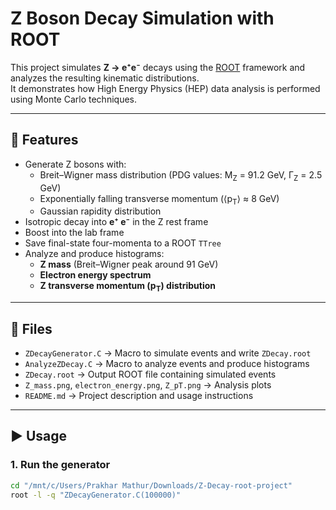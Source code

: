 # Z Boson Decay Simulation with ROOT

This project simulates **Z → e⁺e⁻** decays using the [ROOT](https://root.cern/) framework and analyzes the resulting kinematic distributions.  
It demonstrates how High Energy Physics (HEP) data analysis is performed using Monte Carlo techniques.

---

## 🔬 Features

- Generate Z bosons with:
  - Breit–Wigner mass distribution (PDG values: M<sub>Z</sub> = 91.2 GeV, Γ<sub>Z</sub> = 2.5 GeV)  
  - Exponentially falling transverse momentum (⟨p<sub>T</sub>⟩ ≈ 8 GeV)  
  - Gaussian rapidity distribution
- Isotropic decay into **e⁺ e⁻** in the Z rest frame
- Boost into the lab frame
- Save final-state four-momenta to a ROOT `TTree`
- Analyze and produce histograms:
  - **Z mass** (Breit–Wigner peak around 91 GeV)  
  - **Electron energy spectrum**  
  - **Z transverse momentum (p<sub>T</sub>) distribution**  

---

## 📂 Files

- `ZDecayGenerator.C` → Macro to simulate events and write `ZDecay.root`
- `AnalyzeZDecay.C` → Macro to analyze events and produce histograms
- `ZDecay.root` → Output ROOT file containing simulated events
- `Z_mass.png`, `electron_energy.png`, `Z_pT.png` → Analysis plots
- `README.md` → Project description and usage instructions

---

## ▶️ Usage

### 1. Run the generator
```bash
cd "/mnt/c/Users/Prakhar Mathur/Downloads/Z-Decay-root-project"
root -l -q "ZDecayGenerator.C(100000)"

